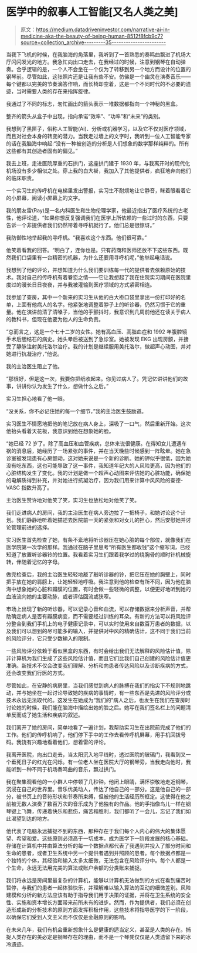 # 医学中的叙事人工智能[又名人类之美]

> 原文：<https://medium.datadriveninvestor.com/narrative-ai-in-medicine-aka-the-beauty-of-being-human-8512f8fcb9c7?source=collection_archive---------35----------------------->

当我下飞机的时候，在我脑海的角落里，我听到了一首熟悉的奏鸣曲飘进了机场大厅闪闪发光的地方。我急忙向出口走去，在我经过的时候，注意到钢琴在自动弹奏。合乎逻辑的是，一个人不会坐在一个仅为了转移到另一个地方而设计的位置的钢琴前。尽管如此，这张照片还是让我有些不安。仿佛是一个幽灵在演奏音乐——每个键都以完美的节奏滴答作响，而长椅却空着，这是一个不同时代的不必要的遗迹，当时需要人类的存在来指挥旋律。

我通过了不同的标志，匆忙画出的箭头表示一堆数据都指向一个神秘的黑盒。

整齐的箭头从盒子中出现，指向承诺“效率”、“功率”和“未来”的类别。

我想到了黑匣子，俗称人工智能(Ai)、分析或机器学习，以及它不仅对医疗领域，而且对社会本身的转变的潜力。当我走过墙上的文字时，我听到一位人工智能专家的话在我脑海中响起:“没有一种被创造的分析是人们想象的数学那样纯粹的。所有这些都有其创造者固有的偏见。”

我去上班，走进医院厚重的石拱门，这座拱门建于 1930 年，与我离开时的现代化机场没有多少相似之处。穿上我的白大褂，我加入了其他提供者，疯狂地奔向他们的临床职责。

一个实习生的传呼机在电梯里发出警报，实习生不耐烦地让它静音，眯着眼看着它的小屏幕，阅读小屏幕上的文字。

我的朋友雷(Ray)是一名内科医生和生物伦理学家，他最近指出了医疗系统的古老性，他评论道，“如果你想反复强调我们在医学上所依赖的一些过时的东西，只要告诉一个非提供者我们仍然带着寻呼机就行了。他们总是很惊讶。”

我防御性地举起我的寻呼机。“我喜欢这个东西。他们很可靠。”

他笑着看我的回答。“明白了，连你也是。只有药商和医师还放不下这些东西。既然我们口袋里有一台精密的机器，为什么还要用寻呼机呢，”他举起电话说。

我想到了他的评论，并想知道为什么我们要训练每一代的提供者去依赖原始的技术。我对自己的传呼机有着眷恋之情——它让我想起了我在住院实习期间在医院里度过的漫长日日夜夜，并与我被灌输到医疗领域的方式紧密相连。

我参加了查房，其中一个新来的实习生从他的白大褂口袋里拿出一份打印好的名单，上面有他病人的名字。他紧张地调整着脖子上的听诊器，仍然习惯于它的重量。他在演讲前清了清嗓子，当他的手颤抖时，我意识到几周前他还在读关于病人的教科书，但现在他要为他人的生命负责。

“总而言之，这是一个七十二岁的女性。她有高血压、高脂血症和 1992 年腹腔镜手术后胆结石的病史。她头晕后被送到了急诊室。她被发现 EKG 出现房颤，并接受了静脉注射美托洛尔治疗。我的计划是继续服用美托洛尔，做超声心动图，并对她进行抗凝治疗，”他说。

我的主治医生阻止了他。

“那很好，但是这一次，我要你把纸收起来。你见过病人了。凭记忆讲讲他们的故事，讲讲你认为发生了什么，想做什么之后。”

实习生担心地看了他一眼。

“没关系，你不必记住她的每一个细节，”我的主治医生鼓励道。

实习医生不情愿地把他的笔记放在病人身上，深吸了一口气，然后重新开始。这次他抬头看着天花板，我意识到他在想象她的脸。

“她已经 72 岁了。除了高血压和血管疾病，总体来说很健康。在得知女儿遭遇车祸的消息后，她经历了一场紧张的事件，并在当天晚些时候感到一阵眩晕。她在急诊室被发现患有心房颤动，这对她来说是一个新的诊断。她的钾似乎很低，因为她没有吃东西，这也可能导致了这一事件，我知道年纪大的人风险更高，因为他们的心脏结构发生了变化。我的计划是做一个超声心动图来评估她的心脏功能，确保她的电解质得到补充，并对她进行抗凝治疗，因为我们用来计算中风风险的查德-VASC 指数升高了。

主治医生赞许地对他笑了笑，实习生也放松地对他笑了笑。

我们走进病人的房间，我的主治医生在病人旁边拉了一把椅子，和她讨论这个计划。我们静静地听着她描述去医院前一天的紧张和对女儿的担心，然后安慰她并讨论管理前进的选择。

实习医生首先检查了她，有条不紊地将听诊器压在她心脏的每个部位，就像我们在医学院第一次学的那样。我通过在脑子里思考“所有医生都收钱”这个缩写词，已经知道了放置听诊器铃的位置。我看着实习生们跟着我学过的绕胸骨的顺时针机械旋转，伴随着记忆的字母。

做完检查后，我的主治医生轻轻地敲了敲听诊器的铃，把它压在她的胸壁上，同时把手放在她的肩膀上，让她轻轻地呼吸。我注意到他的检查有所不同，因为他在脑海中想象她的心脏和瓣膜的位置，有时会做一些轻微的调整，以便更好地听到她的血液流向她的主要动脉，或者评估回流或狭窄。

市场上出现了新的听诊器，可以记录心音和血流，可以存储数据来分析声音，并帮助确定病人是否有瓣膜病变，而不需要经过训练的耳朵。有新的方法可以将风险评分整合到我们手机上的电子健康记录中，可以实时使用来自数百万患者的数据，以及我们可以想到的尽可能多的输入，并提供对中风的精确估计，这不同于我们当前的风险评分，它只受少数输入的限制。

一些风险评分依赖于看似黑盒的东西，有时会给出我们无法解释的风险估计值，除非计算机为我们生成了这些风险估计值，而且它们比我们自己创建的风险估计值更准确。新技术不仅会改变我们理解、分析和向患者传达风险以及诊断疾病的方式，还会改变我们行医的方式。

尽管如此，在安静的病房里，当我们感觉到病人的脉搏在我们的指尖下不规则地跳动，并与她坐在一起讨论导致她的疾病的事情时，有一些东西是先进的风险评分或技术永远无法取代的。这发生在她成为“我们的”病人之后，也发生在我们在查房时讨论她的时候，我们能在脑海中描绘出她的脸之后。她写在我们签名栏上的问题清单反而成了她生活和疾病的叙述。

我们离开了她的房间，简单地看了一遍计划，我帮助实习生在出院前完成了他们的工作。他们的传呼机响了，他们停下手中的工作去看传呼机屏幕，用手机回拨号码。我饶有兴趣地看着他们，想着雷的评论。

我离开医院，向出口走去，当太阳沉入地平线时，透过医院的玻璃门，我看到又一个垂死日子的红光在闪烁。有一位老人坐在医院大厅的钢琴旁，当我走向他时，我能听到一种不同于机场奏鸣曲的音乐，飘过拱门。

我在聚集观看他的一小群人中停顿了几秒钟。他闭上眼睛，满怀崇敬地走近钢琴，沉浸在自己的世界里。音乐优美动人，传达了他自己的一部分。这是他自己的一部分，被书页上的音符形状和节奏所束缚，但被他的生活经历所框定。这使得在他之前被无数人演奏了数百万次的音乐成为了他独有的作品。他的手指像鸟儿一样在钢琴键上飞舞，传递着快乐和悲伤，痛苦和胜利，我们都听了一会儿，忘记了我们如此渴望到达的地方。

他代表了电脑永远捕捉不到的东西，那种存在于我们每个人内心的伟大的集体愿望、希望和爱。这些原则必须高于一切成本，成为医学下一阶段发展的核心基础。存储在计算机中并由算法分析的每一个数据点都代表了我遇到并投入了部分时间和生命的患者，或者卫生系统中另一个提供者遇到并照顾的患者。每个数据点都是一个独特的个体，其经验和输入太多太细微，无法包含在风险评分中。每个人都是一个生命，永远无法用完美的算法或账户余额的分类账来捕捉。

我们将永远是房间里最复杂的计算机，能够以计算机无法做到的方式在看到痛苦时暂停，与我们的患者一起体验快乐，并理解难以输入算法的互动的细微差别。风险建模和分析的新方法应该有助于指导我们用于决策的证据，并将在卫生系统的安全性、实施和资本增长方面带来前所未有的进步。然而，作为提供者，我们必须在创造形成新的分析技术的原则方面发挥积极作用，这些技术将指导医学的下一阶段，以确保它们受到人文主义而不仅仅是金融原则的影响。

在未来几年，我们有机会重新想象什么是健康的适当定义，甚至是人类的存在。捕捉人类存在的美必定是钢琴存在的理由，而不是一个琴凳仅仅是人类遗留下来的冰冷遗迹。